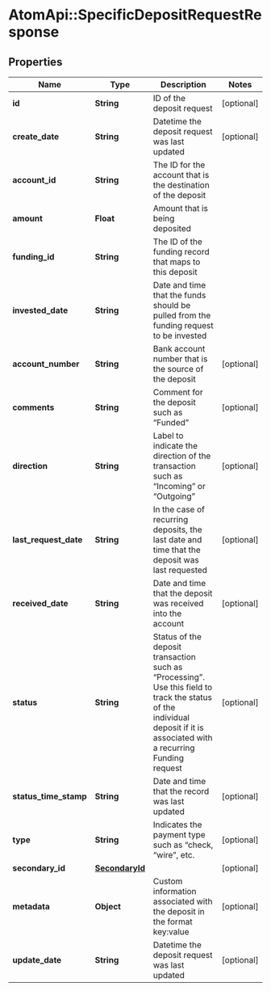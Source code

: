 # AtomApi::SpecificDepositRequestResponse

## Properties
Name | Type | Description | Notes
------------ | ------------- | ------------- | -------------
**id** | **String** | ID of the deposit request | [optional] 
**create_date** | **String** | Datetime the deposit request was last updated | [optional] 
**account_id** | **String** | The ID for the account that is the destination of the deposit | 
**amount** | **Float** | Amount that is being deposited | 
**funding_id** | **String** | The ID of the funding record that maps to this deposit | 
**invested_date** | **String** | Date and time that the funds should be pulled from the funding request to be invested | 
**account_number** | **String** | Bank account number that is the source of the deposit | [optional] 
**comments** | **String** | Comment for the deposit such as “Funded” | [optional] 
**direction** | **String** | Label to indicate the direction of the transaction such as “Incoming” or “Outgoing” | [optional] 
**last_request_date** | **String** | In the case of recurring deposits, the last date and time that the deposit was last requested | [optional] 
**received_date** | **String** | Date and time that the deposit was received into the account | [optional] 
**status** | **String** | Status of the deposit transaction such as “Processing”. Use this field to track the status of the individual deposit if it is associated with a recurring Funding request | [optional] 
**status_time_stamp** | **String** | Date and time that the record was last updated | [optional] 
**type** | **String** | Indicates the payment type such as “check, “wire”, etc. | [optional] 
**secondary_id** | [**SecondaryId**](SecondaryId.md) |  | [optional] 
**metadata** | **Object** | Custom information associated with the deposit in the format key:value | [optional] 
**update_date** | **String** | Datetime the deposit request was last updated | [optional] 


